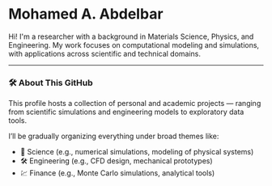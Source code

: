 # Mohamed A. Abdelbar

Hi! I'm a researcher with a background in Materials Science, Physics, and Engineering. My work focuses on computational modeling and simulations, with applications across scientific and technical domains.

---

### 🛠️ About This GitHub

This profile hosts a collection of personal and academic projects — ranging from scientific simulations and engineering models to exploratory data tools.

I’ll be gradually organizing everything under broad themes like:
- 🧪 Science (e.g., numerical simulations, modeling of physical systems)
- 🛠️ Engineering (e.g., CFD design, mechanical prototypes)
- 💹 Finance (e.g., Monte Carlo simulations, analytical tools)
